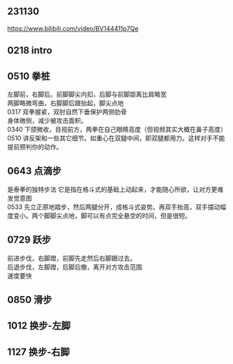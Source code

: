 ## 231130

https://www.bilibili.com/video/BV144411p7Qe

## 0218 intro

## 0510 拳桩

左脚前，右脚后。前脚脚尖内扣，后脚与前脚距离比肩略宽  
两脚略微弯曲，右脚脚后跟抬起，脚尖点地  
0317 双拳握紧，双肘自然下垂保护两侧肋骨  
身体微侧，减少被攻击面积。  
0340 下颌微收，目视前方，两拳在自己眼睛高度（但视频其实大概在鼻子高度）  
0510 讲反架和一些其它细节。如重心在双腿中间，即双腿都用力。这样对手不能提前预判你的动作。

## 0643 点滴步

是泰拳的独特步法
它是指在格斗式的基础上动起来，才能随心所欲，让对方更难发觉意图  
0533 先立正原地踏步，然后两腿分开，成格斗式姿势。再双手抬高，双手摆动幅度变小。两个脚脚尖点地，脚可以有点完全悬空的时间，但是很短。

## 0729 跃步

前进步伐，右脚蹬，前脚先走然后右脚跟过去。  
后退步伐，左脚蹬，后脚后撤，离开对方攻击范围  
速度要快

## 0850 滑步

## 1012 换步-左脚

## 1127 换步-右脚
